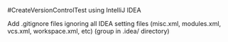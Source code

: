 #CreateVersionControlTest using IntelliJ IDEA

Add .gitignore files ignoring all IDEA setting files (misc.xml, modules.xml, vcs.xml, workspace.xml, etc) (group in .idea/ directory)
